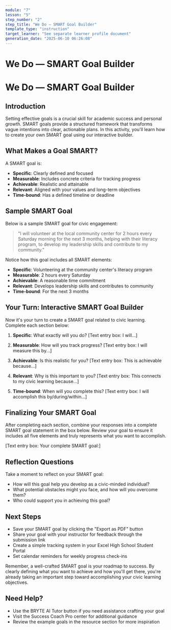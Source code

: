 ```yaml
---
module: "7"
lesson: "5"
step_number: "2"
step_title: "We Do — SMART Goal Builder"
template_type: "instruction"
target_learner: "See separate learner profile document"
generation_date: "2025-06-10 06:26:08"
---
```


# We Do — SMART Goal Builder

# We Do — SMART Goal Builder

## Introduction
Setting effective goals is a crucial skill for academic success and personal growth. SMART goals provide a structured framework that transforms vague intentions into clear, actionable plans. In this activity, you'll learn how to create your own SMART goal using our interactive builder.

## What Makes a Goal SMART?
A SMART goal is:
- **Specific**: Clearly defined and focused
- **Measurable**: Includes concrete criteria for tracking progress
- **Achievable**: Realistic and attainable
- **Relevant**: Aligned with your values and long-term objectives
- **Time-bound**: Has a defined timeline or deadline

## Sample SMART Goal
Below is a sample SMART goal for civic engagement:

> "I will volunteer at the local community center for 2 hours every Saturday morning for the next 3 months, helping with their literacy program, to develop my leadership skills and contribute to my community."

Notice how this goal includes all SMART elements:
- **Specific**: Volunteering at the community center's literacy program
- **Measurable**: 2 hours every Saturday
- **Achievable**: A reasonable time commitment
- **Relevant**: Develops leadership skills and contributes to community
- **Time-bound**: For the next 3 months

## Your Turn: Interactive SMART Goal Builder

Now it's your turn to create a SMART goal related to civic learning. Complete each section below:

1. **Specific**: What exactly will you do?
   [Text entry box: I will...]

2. **Measurable**: How will you track progress?
   [Text entry box: I will measure this by...]

3. **Achievable**: Is this realistic for you?
   [Text entry box: This is achievable because...]

4. **Relevant**: Why is this important to you?
   [Text entry box: This connects to my civic learning because...]

5. **Time-bound**: When will you complete this?
   [Text entry box: I will accomplish this by/during/within...]

## Finalizing Your SMART Goal
After completing each section, combine your responses into a complete SMART goal statement in the box below. Review your goal to ensure it includes all five elements and truly represents what you want to accomplish.

[Text entry box: Your complete SMART goal:]

## Reflection Questions
Take a moment to reflect on your SMART goal:
- How will this goal help you develop as a civic-minded individual?
- What potential obstacles might you face, and how will you overcome them?
- Who could support you in achieving this goal?

## Next Steps
- Save your SMART goal by clicking the "Export as PDF" button
- Share your goal with your instructor for feedback through the submission link
- Create a simple tracking system in your Excel High School Student Portal
- Set calendar reminders for weekly progress check-ins

Remember, a well-crafted SMART goal is your roadmap to success. By clearly defining what you want to achieve and how you'll get there, you're already taking an important step toward accomplishing your civic learning objectives.

## Need Help?
- Use the BRYTE AI Tutor button if you need assistance crafting your goal
- Visit the Success Coach Pro center for additional guidance
- Review the example goals in the resource section for more inspiration